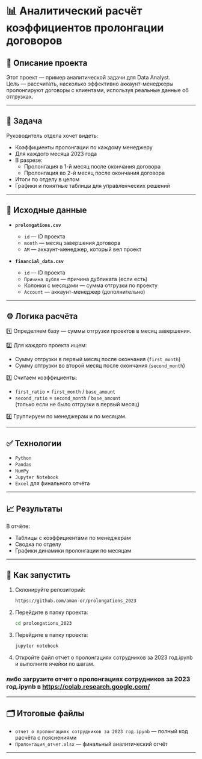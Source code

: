 # 📊 Аналитический расчёт коэффициентов пролонгации договоров

## 📌 Описание проекта

Этот проект — пример аналитической задачи для Data Analyst.  
Цель — рассчитать, насколько эффективно аккаунт-менеджеры пролонгируют договоры с клиентами, используя реальные данные об отгрузках.

---

## 🎯 Задача

Руководитель отдела хочет видеть:
- Коэффициенты пролонгации по каждому менеджеру
- Для каждого месяца 2023 года
- В разрезе:
  - Пролонгация в 1-й месяц после окончания договора
  - Пролонгация во 2-й месяц после окончания договора
- Итоги по отделу в целом
- Графики и понятные таблицы для управленческих решений

---

## 📂 Исходные данные

- **`prolongations.csv`**
  - `id` — ID проекта
  - `month` — месяц завершения договора
  - `AM` — аккаунт-менеджер, который вел проект

- **`financial_data.csv`**
  - `id` — ID проекта
  - `Причина дубля` — причина дубликата (если есть)
  - Колонки с месяцами — сумма отгрузки по проекту
  - `Account` — аккаунт-менеджер (дополнительно)

---

## ⚙️ Логика расчёта

1️⃣ Определяем базу — суммы отгрузки проектов в месяц завершения.

2️⃣ Для каждого проекта ищем:
   - Сумму отгрузки в первый месяц после окончания (`first_month`)
   - Сумму отгрузки во второй месяц после окончания (`second_month`)

3️⃣ Считаем коэффициенты:
   - `first_ratio` = `first_month` / `base_amount`
   - `second_ratio` = `second_month` / `base_amount`  
     (только если не было отгрузки в первый месяц)

4️⃣ Группируем по менеджерам и по месяцам.

---

## ✅ Технологии

- `Python`
- `Pandas`
- `NumPy`
- `Jupyter Notebook`
- `Excel` для финального отчёта

---

## 📈 Результаты

В отчёте:
- Таблицы с коэффициентами по менеджерам
- Сводка по отделу
- Графики динамики пролонгации по месяцам

---

## 🚀 Как запустить

1. Склонируйте репозиторий:
   ```bash
   https://github.com/aman-or/prolongations_2023
   ```
2. Перейдите в папку проекта:
    ```bash
   cd prolongations_2023
   ```
3. Перейдите в папку проекта:
   ```bash
   jupyter notebook
   ```
4. Откройте файл отчет о пролонгациях сотрудников за 2023 год.ipynb и выполните ячейки по шагам.

### либо загрузите отчет о пролонгациях сотрудников за 2023 год.ipynb в https://colab.research.google.com/

---

## 🗂️ Итоговые файлы

- `отчет о пролонгациях сотрудников за 2023 год.ipynb` — полный код расчёта с пояснениями
- `Пролонгация_отчет.xlsx` — финальный аналитический отчёт

---
